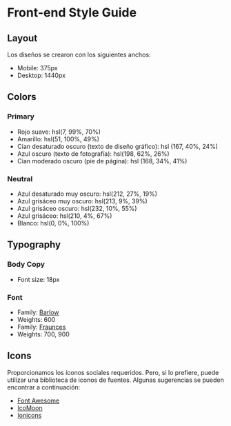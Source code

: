 # Front-end Style Guide

## Layout

Los diseños se crearon con los siguientes anchos:

- Mobile: 375px
- Desktop: 1440px

## Colors

### Primary

- Rojo suave: hsl(7, 99%, 70%)
- Amarillo: hsl(51, 100%, 49%)
- Cian desaturado oscuro (texto de diseño gráfico): hsl (167, 40%, 24%)
- Azul oscuro (texto de fotografía): hsl(198, 62%, 26%)
- Cian moderado oscuro (pie de página): hsl (168, 34%, 41%)

### Neutral

- Azul desaturado muy oscuro: hsl(212, 27%, 19%)
- Azul grisáceo muy oscuro: hsl(213, 9%, 39%)
- Azul grisáceo oscuro: hsl(232, 10%, 55%)
- Azul grisáceo: hsl(210, 4%, 67%)
- Blanco: hsl(0, 0%, 100%)
## Typography

### Body Copy

- Font size: 18px

### Font

- Family: [Barlow](https://fonts.google.com/specimen/Barlow)
- Weights: 600
- Family: [Fraunces](https://fonts.google.com/specimen/Fraunces)
- Weights: 700, 900

## Icons


Proporcionamos los íconos sociales requeridos. Pero, si lo prefiere, puede utilizar una biblioteca de iconos de fuentes. Algunas sugerencias se pueden encontrar a continuación:

- [Font Awesome](https://fontawesome.com)
- [IcoMoon](https://icomoon.io)
- [Ionicons](https://ionicons.com)
